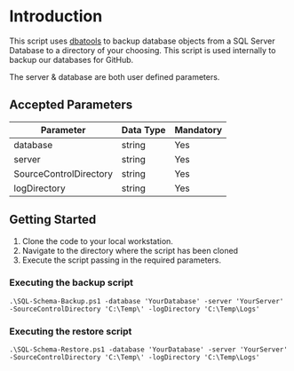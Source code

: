 # Introduction

This script uses [dbatools](https://dbatools.io/) to backup database objects from a SQL Server Database to a directory of your choosing. This script is used internally to backup our databases for GitHub.

The server & database are both user defined parameters.

## Accepted Parameters 

| Parameter | Data Type  | Mandatory |
|---|---|---|
| database | string | Yes |
| server | string | Yes |
| SourceControlDirectory | string | Yes |
| logDirectory | string | Yes |

## Getting Started

1. Clone the code to your local workstation.
2. Navigate to the directory where the script has been cloned
3. Execute the script passing in the required parameters.

### Executing the backup script

`.\SQL-Schema-Backup.ps1 -database 'YourDatabase' -server 'YourServer' -SourceControlDirectory 'C:\Temp\' -logDirectory 'C:\Temp\Logs'`

### Executing the restore script

`.\SQL-Schema-Restore.ps1 -database 'YourDatabase' -server 'YourServer' -SourceControlDirectory 'C:\Temp\' -logDirectory 'C:\Temp\Logs'`